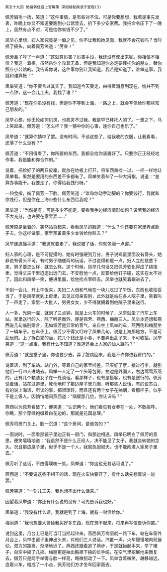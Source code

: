     第五十九回 绝路转佳音上官筹策 深闺成秘画浪子登程(3) 

   佩芳眉毛一扬，笑道：“这件事情，是有些对不住。可是你要想想，我若是事先发表，昨晚上你又不知道要跑到小公馆里去，扔下多少安家费。我把命令压下了一晚上，虽然有点不对，可是给你省钱不少了。”

   凤举心里想，妇人家究竟是一偏之见，你不让我和她见面，我就不会花钱吗？当时摇了摇头，向着佩芳笑道：“厉害！”

   佩芳鼻子哼了一声道：“这就算厉害？厉害手段，我还没有使出来呢。你相信不相信？我这一着棋，虽然杀你个攻其无备，但是我知道你必定要拜托你的朋友，替你照应小公馆的。我告诉你说，这件事你别让我知道，我若是知道了，谁做这事，我就和谁算帐！”

   凤举笑道：“你不要言过其实了。我知道今天要走，由得着消息到现在，统共不到一点钟，这一会儿工夫，我找了谁？”

   佩芳道：“现在你虽没有找，但是你不等到上海，一路之上，就会写信给你那些知己朋友的。”

   凤举心想，你无论如何机灵，也机灵不过我，我是早已拜托人的了。一想之下，马上笑起来。佩芳道：“怎么样？我一猜中你的心事，连你自己也乐了。”

   凤举道：“就算你猜中了罢。没有时间，不谈这些了。给我收的衣服，让我看看，还落了什么没有？”

   佩芳道：“不用得看了，你所要的东西，我都全给你装置好了。只要你正正经经地作事，我是能和你合作的。”

   说着，把捡好了的两只皮箱，就放在地板上打开，将东西重捡一过，一样一样地让凤举看。果然是要用的东西差不多都有了。凤举笑着伸了一伸大拇指，说道：“总算办事能干。我要走了，你得给我饯行呀。”

   一伸食指，掏了佩芳一下脸。佩芳笑道：“谁和你动手动脚的？你要饯行，我就和你饯行，但是你在上海带些什么东西给我呢？”

   凤举道：“当然是有，可是多少不能定，要看我手边经济情形如何？设若我的经济不大充分，也许要在家里弄……”

   佩芳原是坐着的，突然站将起来，看看凤举的脸道：“什么？你还要在家里弄点款子去。你这样做事，家里预备着多少本钱给你赔去？”

   凤举连连摇手道：“我这就要走了，我说错了话，你就包涵一点罢。”

   妇人家的心理，是不可捉摸的，她有时强硬到万分，男子说鸡蛋里面没有骨头，她非说有骨头不可。有时男子随便两句玩话，不过说得和缓一点，妇人立刻慈悲下来，男子要怎么样，就怎么样。这个时候，凤举几句话又把佩芳软化得成了绕指柔，觉得丈夫千里迢迢出远门去，不安慰他一点，反要给他钉子碰，这实在太不对了。因此和凤举一笑，便进里面，给他捡点零碎去。凤举也就笑着跟进去了。

   不到一会儿，开上午饭来，夫妇二人很和气地在一块儿吃过了午饭，东西也收拾妥当了。于是凤举就到上房里，去见过母亲告别，此外就是站在各人院子里，笑着叫了一声走了。家里一大批人，男男女女，少不得就拥着到他院子里来送行。

   人一多，光阴一混，就到了三点钟，就是上火车的时候了，凤举就坐了汽车上车站。家里送行的人，除了听差而外，便是佩芳、燕西、梅丽三人。凤举本还想和燕西说几句临别赠言，无如佩芳是异常的客气，亲自坐上凤举的车，燕西倒和梅丽坐了一辆车子。在车子上，佩芳少不得又叮咛了凤举几句。说是上海那地方，不是可乱玩的。上了拆白党的当，花几个钱还是小事，不要弄出乱子来，不可收拾。凤举笑道：“这一点事，我有什么不知道？难道还会上人家的仙人跳吗？”

   佩芳道：“就是堂子里，你也要少去。弄了脏病回来，我是不许你进我房门的。”

   说着话，到了车站。站门外，等着自己的家里听差，已买好了票，接过行李，就引他们一行四人进站去。凤举一人定了一个头等包房，左边是外国人，右边莺莺燕燕的，正有几个艳装女子在一处谈话。看那样子，也有是搭客，也有是送行的。佩芳说着话，站在过道里，死命地盯了那边屋子里几眼，听那些人说话，有的说苏白，有的说上海话，所谈的事，都很琐碎。而且还有两个女子在抽烟，看那样子，似乎不是上等人。因悄悄地问燕西道：“隔壁那几位，你认识吗？”

   燕西以为佩芳看破了，便笑道：“认识两个。他们看见有女眷在一处，不敢招呼。你瞧，那个穿绿袍缀着白花边的，那就是花国总理。”

   佩芳将房门关上，脸一沉道：“这个房间，是谁包的？”

   一面说时，一面看那镜子里边正有一扇门，和那边相通。凤举已明白了佩芳的意思，便笑嘻嘻地道：“我虽然不是什么正经人，决不能见了女子，我就会转她的念头。况且那边屋子里，似乎不是一个人，我就色胆如天，也不能闯进人家房子里去。”

   佩芳听了这话，不由得噗嗤一笑。凤举道：“你这也无甚话可说了。”

   燕西道：“不要说这些不相干的话，现在火车快要开了，有什么话先想着说一说罢。”

   佩芳笑道：“一刻儿工夫，我也想不出什么话来。”

   因望着凤举道：“你还有什么说的没有？可先告诉我也好。”

   凤举道：“我没有什么话，我就是到了上海，就有一封信给你。”

   梅丽道：“我也想要大哥给我买好多东西，现在想不起来，将来再写信告诉你罢。”

   说到这里，月台上已是叮当叮当摇起铃来。燕西佩芳梅丽就一路下车，站在车窗外月台上，凤举由窗子里伸出头来，对他们三人说话。汽笛一声，火车慢慢地向前展动，双方的距离，渐渐地远了。燕西还跟着追了两步，于是就抬起手来，举了帽子，向空中摇了几摇。梅丽更是抽出胸襟下掖的长手绢，在空气里招展地来而复去，佩芳只是两手举得与脸一样高，略微招动了一下。凤举含着微笑，越移越远，连着火车，缩成了一小点，佩芳他们方才坐车回家而去。

